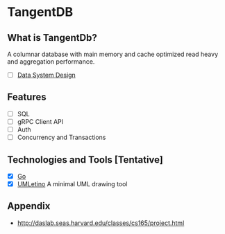# TangentDB


## What is TangentDb?

A columnar database with main memory and cache optimized read heavy and aggregation performance.

- [ ] [Data System Design](https://docs.google.com/document/d/1tEMW64D63hDUPsrDUxQ-TiTE1KH7D8CoPaoPVaIUX3w/edit?usp=sharing)

## Features

- [ ] SQL
- [ ] gRPC Client API
- [ ] Auth
- [ ] Concurrency and Transactions

## Technologies and Tools [Tentative]
- [X] [Go](https://go.dev/)
- [X] [UMLetino](http://www.umlet.com/umletino/umletino.html) A minimal UML drawing tool 

## Appendix
- http://daslab.seas.harvard.edu/classes/cs165/project.html
